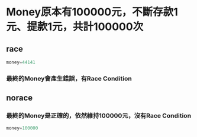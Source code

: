 # Money原本有100000元，不斷存款1元、提款1元，共計100000次
## race
```c
money=44141
```
### 最終的Money會產生錯誤，有Race Condition
## norace
### 最終的Money是正確的，依然維持100000元，沒有Race Condition
```c
money=100000
```
